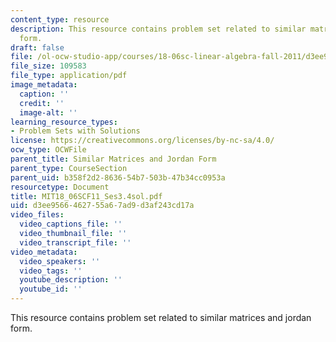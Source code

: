 ```yaml
---
content_type: resource
description: This resource contains problem set related to similar matrices and jordan
  form.
draft: false
file: /ol-ocw-studio-app/courses/18-06sc-linear-algebra-fall-2011/d3ee9566462755a67ad9d3af243cd17a_MIT18_06SCF11_Ses3.4sol.pdf
file_size: 109583
file_type: application/pdf
image_metadata:
  caption: ''
  credit: ''
  image-alt: ''
learning_resource_types:
- Problem Sets with Solutions
license: https://creativecommons.org/licenses/by-nc-sa/4.0/
ocw_type: OCWFile
parent_title: Similar Matrices and Jordan Form
parent_type: CourseSection
parent_uid: b358f2d2-8636-54b7-503b-47b34cc0953a
resourcetype: Document
title: MIT18_06SCF11_Ses3.4sol.pdf
uid: d3ee9566-4627-55a6-7ad9-d3af243cd17a
video_files:
  video_captions_file: ''
  video_thumbnail_file: ''
  video_transcript_file: ''
video_metadata:
  video_speakers: ''
  video_tags: ''
  youtube_description: ''
  youtube_id: ''
---
```

This resource contains problem set related to similar matrices and jordan form.